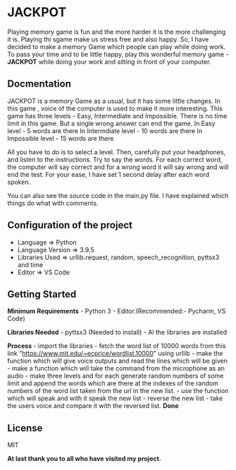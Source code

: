 # **JACKPOT**

Playing memory game is fun and the more harder it is the more challenging it is. Playing thi sgame make us stress free and also happy. So, I have decided to make a memory Game which people can play while doing work. To pass your time and to be little happy, play this wonderful memory game - **JACKPOT** while doing your work and sitting in front of your computer.

## Docmentation

JACKPOT is a memory Game as a usual, but it has some little changes. In this game , voice of the computer is used to make it more interesting. This game has three levels - Easy, Intermediate and Impossible. 
There is no time limit in this game. But a single wrong answer can end the game.
In Easy level - 5 words are there
In Intermdiate level - 10 words are there
In Impossible level - 15 words are there

All you have to do is to select a level. 
Then, carefully put your headphones, and listen to the instructions.
Try to say the words. For each correct word, the computer will say correct and for a wrong word it will say wrong and will end the test.
For your ease, I have set 1 second delay after each word spoken.

You can also see the source code in the main.py file. I have explained which things do what with comments.

## Configuration of the project

- Language => Python
- Language Version => 3.9.5
- Libraries Used => urllib.request, random, speech_recognition, pyttsx3 and time
- Editor => VS Code

## Getting Started

**Minimum Requirements**
    - Python 3
    - Editor.(Recommended:- Pycharm, VS Code)

**Libraries Needed**
    - pyttsx3 (Needed to install)
    - Al the libraries are installed

**Process**
    - import the libraries
    - fetch the word list of 10000 words from this link "https://www.mit.edu/~ecprice/wordlist.10000" using urllib
    - make the function which will give voice outputs and read the lines which will be given
    - make a function which will take the command from the microphone as an audio
    - make three levels and for each generate random numbers of some limit and append the words which are there at the indexes of the random numbers of the word list taken from the url in the new list.
    - use the function which will speak and with it speak the new list
    - reverse the new list
    - take the users voice and compare it with the reversed list.
    **Done**

## License
MIT

**At last thank you to all who have visited my project.**